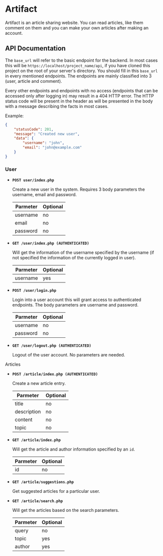 # Artifact
 Artifact is an article sharing website. You can read articles, like them comment on them and you can make your own articles after making an account.

## API Documentation

The `base_url` will refer to the basic endpoint for the backend. In most cases this will be `https://localhost/project_name/api`, if you have cloned this project on the root of your server's directory. You should fill in this `base_url` in every mentioned endpoints. The endpoints are mainly classified into 3 (user, article and comment). 

Every other endpoints and endpoints with no access (endpoints that can be accessed only after logging in) may result in a 404 HTTP error. The HTTP status code will be present in the header as will be presented in the body with a message describing the facts in most cases.

Example: 
```JSON
{
    "statusCode": 201,
    "message": "Created new user",
    "data": {
        "username": "john",
        "email": "john@example.com"
    }
}
```

### User

- **`POST user/index.php`**

    Create a new user in the system. Requires 3 body parameters the username, email and password.

    |Parmeter|Optional|
    |---|---|
    |username|no|
    |email|no|
    |password|no|


- **`GET /user/index.php (AUTHENTICATED)`**

    Will get the information of the username specified by the username (if not specified the information of the currently logged in user).

    |Parmeter|Optional|
    |---|---|
    |username|yes|


- **`POST /user/login.php`**

    Login into a user account this will grant access to authenticated endpoints. The body parameters are username and password.

    |Parmeter|Optional|
    |---|---|
    |username|no|
    |password|no|


- **`GET /user/logout.php (AUTHENTICATED)`**

    Logout of the user account. No parameters are needed.


Articles

- **`POST /article/index.php (AUTHENTICATED)`**

    Create a new article entry. 

    |Parmeter|Optional|
    |---|---|
    |title|no|
    |description|no|
    |content|no|
    |topic|no|

- **`GET /article/index.php`**

    Will get the article and author information specified by an `id`.

    |Parmeter|Optional|
    |---|---|
    |id|no|

- **`GET /article/suggestions.php`**

    Get suggested articles for a particular user.

- **`GET /article/search.php`**

    Will get the articles based on the search parameters.

    |Parmeter|Optional|
    |---|---|
    |query|no|
    |topic|yes|
    |author|yes|


    